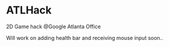 ATLHack
=======

2D Game hack @Google Atlanta Office

Will work on adding health bar and receiving mouse input soon..
